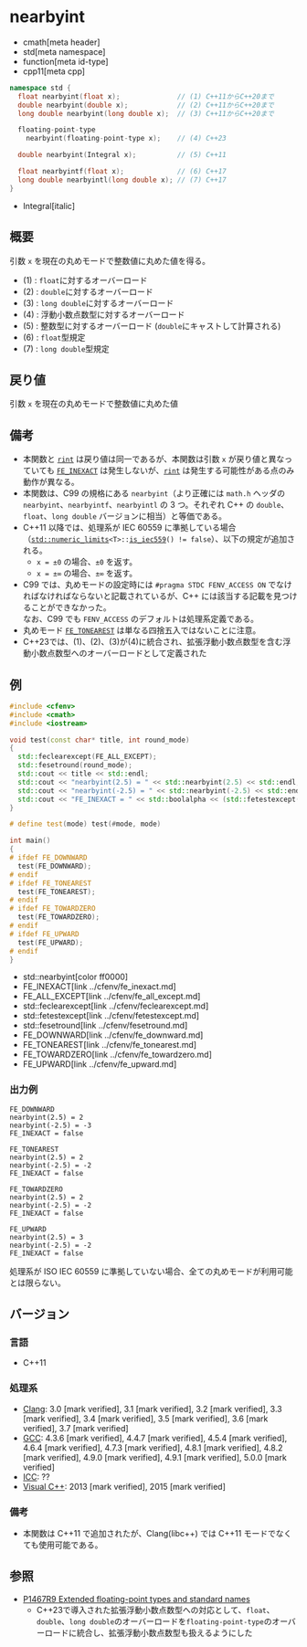 # nearbyint
* cmath[meta header]
* std[meta namespace]
* function[meta id-type]
* cpp11[meta cpp]

```cpp
namespace std {
  float nearbyint(float x);              // (1) C++11からC++20まで
  double nearbyint(double x);            // (2) C++11からC++20まで
  long double nearbyint(long double x);  // (3) C++11からC++20まで

  floating-point-type
    nearbyint(floating-point-type x);    // (4) C++23

  double nearbyint(Integral x);          // (5) C++11

  float nearbyintf(float x);             // (6) C++17
  long double nearbyintl(long double x); // (7) C++17
}
```
* Integral[italic]

## 概要
引数 `x` を現在の丸めモードで整数値に丸めた値を得る。

- (1) : `float`に対するオーバーロード
- (2) : `double`に対するオーバーロード
- (3) : `long double`に対するオーバーロード
- (4) : 浮動小数点数型に対するオーバーロード
- (5) : 整数型に対するオーバーロード (`double`にキャストして計算される)
- (6) : `float`型規定
- (7) : `long double`型規定


## 戻り値
引数 `x` を現在の丸めモードで整数値に丸めた値


## 備考
- 本関数と [`rint`](rint.md) は戻り値は同一であるが、本関数は引数 `x` が戻り値と異なっていても [`FE_INEXACT`](../cfenv/fe_invalid.md) は発生しないが、[`rint`](rint.md) は発生する可能性がある点のみ動作が異なる。
- 本関数は、C99 の規格にある `nearbyint`（より正確には `math.h` ヘッダの `nearbyint`、`nearbyintf`、`nearbyintl` の 3 つ。それぞれ C++ の `double`、`float`、`long double` バージョンに相当）と等価である。
- C++11 以降では、処理系が IEC 60559 に準拠している場合（[`std::numeric_limits`](../limits/numeric_limits.md)`<T>::`[`is_iec559`](../limits/numeric_limits/is_iec559.md)`() != false`）、以下の規定が追加される。
    - `x = ±0` の場合、`±0` を返す。
    - `x = ±∞` の場合、`±∞` を返す。
- C99 では、丸めモードの設定時には `#pragma STDC FENV_ACCESS ON` でなければなければならないと記載されているが、C++ には該当する記載を見つけることができなかった。  
    なお、C99 でも `FENV_ACCESS` のデフォルトは処理系定義である。
- 丸めモード [`FE_TONEAREST`](../cfenv/fe_tonearest.md) は単なる四捨五入ではないことに注意。
- C++23では、(1)、(2)、(3)が(4)に統合され、拡張浮動小数点数型を含む浮動小数点数型へのオーバーロードとして定義された


## 例
```cpp example
#include <cfenv>
#include <cmath>
#include <iostream>

void test(const char* title, int round_mode)
{
  std::feclearexcept(FE_ALL_EXCEPT);
  std::fesetround(round_mode);
  std::cout << title << std::endl;
  std::cout << "nearbyint(2.5) = " << std::nearbyint(2.5) << std::endl;
  std::cout << "nearbyint(-2.5) = " << std::nearbyint(-2.5) << std::endl;
  std::cout << "FE_INEXACT = " << std::boolalpha << (std::fetestexcept(FE_INEXACT) != 0) << std::endl << std::endl;
}

# define test(mode) test(#mode, mode)

int main()
{
# ifdef FE_DOWNWARD
  test(FE_DOWNWARD);
# endif
# ifdef FE_TONEAREST
  test(FE_TONEAREST);
# endif
# ifdef FE_TOWARDZERO
  test(FE_TOWARDZERO);
# endif
# ifdef FE_UPWARD
  test(FE_UPWARD);
# endif
}
```
* std::nearbyint[color ff0000]
* FE_INEXACT[link ../cfenv/fe_inexact.md]
* FE_ALL_EXCEPT[link ../cfenv/fe_all_except.md]
* std::feclearexcept[link ../cfenv/feclearexcept.md]
* std::fetestexcept[link ../cfenv/fetestexcept.md]
* std::fesetround[link ../cfenv/fesetround.md]
* FE_DOWNWARD[link ../cfenv/fe_downward.md]
* FE_TONEAREST[link ../cfenv/fe_tonearest.md]
* FE_TOWARDZERO[link ../cfenv/fe_towardzero.md]
* FE_UPWARD[link ../cfenv/fe_upward.md]

### 出力例
```
FE_DOWNWARD
nearbyint(2.5) = 2
nearbyint(-2.5) = -3
FE_INEXACT = false

FE_TONEAREST
nearbyint(2.5) = 2
nearbyint(-2.5) = -2
FE_INEXACT = false

FE_TOWARDZERO
nearbyint(2.5) = 2
nearbyint(-2.5) = -2
FE_INEXACT = false

FE_UPWARD
nearbyint(2.5) = 3
nearbyint(-2.5) = -2
FE_INEXACT = false

```

処理系が ISO IEC 60559 に準拠していない場合、全ての丸めモードが利用可能とは限らない。


## バージョン
### 言語
- C++11

### 処理系
- [Clang](/implementation.md#clang): 3.0 [mark verified], 3.1 [mark verified], 3.2 [mark verified], 3.3 [mark verified], 3.4 [mark verified], 3.5 [mark verified], 3.6 [mark verified], 3.7 [mark verified]
- [GCC](/implementation.md#gcc): 4.3.6 [mark verified], 4.4.7 [mark verified], 4.5.4 [mark verified], 4.6.4 [mark verified], 4.7.3 [mark verified], 4.8.1 [mark verified], 4.8.2 [mark verified], 4.9.0 [mark verified], 4.9.1 [mark verified], 5.0.0 [mark verified]
- [ICC](/implementation.md#icc): ??
- [Visual C++](/implementation.md#visual_cpp): 2013 [mark verified], 2015 [mark verified]

### 備考
- 本関数は C++11 で追加されたが、Clang(libc++) では C++11 モードでなくても使用可能である。


## 参照
- [P1467R9 Extended floating-point types and standard names](https://www.open-std.org/jtc1/sc22/wg21/docs/papers/2022/p1467r9.html)
    - C++23で導入された拡張浮動小数点数型への対応として、`float`、`double`、`long double`のオーバーロードを`floating-point-type`のオーバーロードに統合し、拡張浮動小数点数型も扱えるようにした
